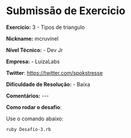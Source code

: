 # Submissão de Exercicio

**Exercicio:** 3 - Tipos de triangulo

**Nickname:** mcruvinel

**Nível Técnico:** - Dev Jr

**Empresa:** - LuizaLabs

**Twitter**: https://twitter.com/spokstresse

**Dificuldade de Resolução:** - Baixa

**Comentários:** ---

**Como rodar o desafio**:

Use o comando abaixo:
```bash
ruby Desafio-3.rb
```
